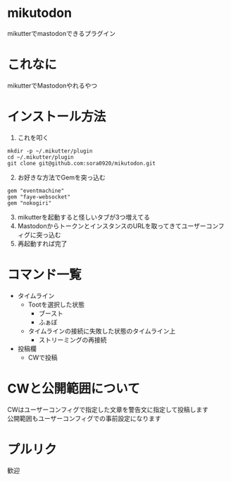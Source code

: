 # mikutodon
mikutterでmastodonできるプラグイン
# これなに
mikutterでMastodonやれるやつ
# インストール方法
1. これを叩く
```
mkdir -p ~/.mikutter/plugin
cd ~/.mikutter/plugin
git clone git@github.com:sora0920/mikutodon.git
```
2. お好きな方法でGemを突っ込む
```
gem "eventmachine"
gem "faye-websocket"
gem "nokogiri"
```
3. mikutterを起動すると怪しいタブが3つ増えてる
4. MastodonからトークンとインスタンスのURLを取ってきてユーザーコンフィグに突っ込む
5. 再起動すれば完了
# コマンド一覧
- タイムライン
   - Tootを選択した状態
      - ブースト
      - ふぁぼ
   - タイムラインの接続に失敗した状態のタイムライン上
      - ストリーミングの再接続
- 投稿欄
   - CWで投稿
# CWと公開範囲について
CWはユーザーコンフィグで指定した文章を警告文に指定して投稿します    
公開範囲もユーザーコンフィグでの事前設定になります
# プルリク
歓迎


